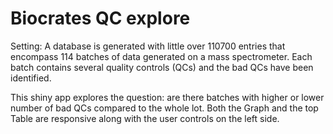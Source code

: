 # Biocrates QC explore
Setting:
A database is generated with little over 110700 entries that encompass 114 batches of data generated on a mass spectrometer.
Each batch contains several quality controls (QCs) and the bad QCs have been identified. 

This shiny app explores the question: are there batches with higher or lower number of bad QCs compared to the whole lot.
Both the Graph and the top Table are responsive along with the user controls on the left side.

